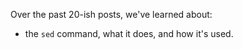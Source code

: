 Over the past 20-ish posts, we've learned about:

 - the `sed` command, what it does, and how it's used.
